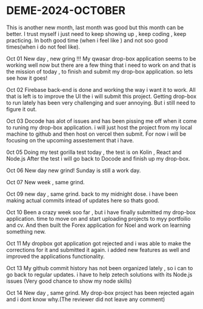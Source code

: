 # DEME-2024-OCTOBER
This is another new month, last month was good but this month can be better.
I trust myself i just need to keep showing up , keep coding , keep practicing.
In both good time (when i feel like ) and not soo good times(when i do not feel like).

Oct 01
New day , new gring !!!
My qwasar drop-box application seems to be working well now but there are a few thing that i need to work on
and that is the mission of today , to finish and submit my drop-box application.
so lets see how it goes!

Oct 02
Firebase back-end is done and working the way i want it to work.
All that is left is to improve the UI the i will submit this project.
Getting drop-box to run lately has been very challenging and suer annoying. 
But i still need to figure it out.

Oct 03
Docode has alot of issues and has been pissing me off when it come to runing my drop-box application.
i will just host the project from my local machine to github and then host on vercel then submit.
For now i will be focusing on the upcoming assestement that i have.

0ct 05
Doing my test gorilla test today , the test is on Kolin , React and Node.js
After the test i will go back to Docode and finish up my drop-box.

Oct 06
New day new grind!
Sunday is still a work day.

Oct 07
New week , same grind.

Oct 09
new day , same grind.
back to my midnight dose.
i have been making actual commits intead of updates here so thats good.

Oct 10
Been a crazy week soo far , but i have finally submitted my drop-box application.
time to move on and start uploading projects to myy portfoilio and cv.
And then built the Forex application for Noel and work on learning something new.

Oct 11
My dropbox got application got rejected and i was able to make the corrections for it and submitted it again.
i added new features as well and improved the applications functionality.

Oct 13
My github commit history has not been organized lately , so i can to go back to regular updates.
i have to help zetech solutions with its Node.js issues (Very good chance to show my node skills)

Oct 14
New day , same grind.
My drop-box project has been rejected again and i dont know why.(The reviewer did not leave any comment)
